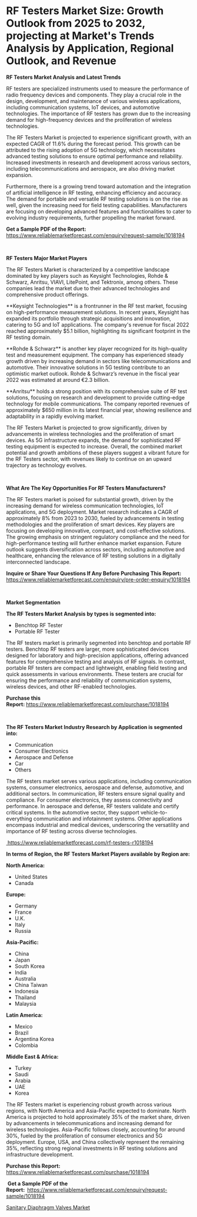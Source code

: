 <p><h1>RF Testers Market Size: Growth Outlook from 2025 to 2032, projecting at Market's Trends Analysis by Application, Regional Outlook, and Revenue</h1></p><p><strong>RF Testers Market Analysis and Latest Trends</strong></p>
<p><p>RF testers are specialized instruments used to measure the performance of radio frequency devices and components. They play a crucial role in the design, development, and maintenance of various wireless applications, including communication systems, IoT devices, and automotive technologies. The importance of RF testers has grown due to the increasing demand for high-frequency devices and the proliferation of wireless technologies.</p><p>The RF Testers Market is projected to experience significant growth, with an expected CAGR of 11.6% during the forecast period. This growth can be attributed to the rising adoption of 5G technology, which necessitates advanced testing solutions to ensure optimal performance and reliability. Increased investments in research and development across various sectors, including telecommunications and aerospace, are also driving market expansion.</p><p>Furthermore, there is a growing trend toward automation and the integration of artificial intelligence in RF testing, enhancing efficiency and accuracy. The demand for portable and versatile RF testing solutions is on the rise as well, given the increasing need for field testing capabilities. Manufacturers are focusing on developing advanced features and functionalities to cater to evolving industry requirements, further propelling the market forward.</p></p>
<p><strong>Get a Sample PDF of the Report:&nbsp;</strong> <a href="https://www.reliablemarketforecast.com/enquiry/request-sample/1018194?utm_campaign=3574&utm_medium=2&utm_source=Github&utm_content=ia&utm_term=10042025&utm_id=rf-testers">https://www.reliablemarketforecast.com/enquiry/request-sample/1018194</a></p>
<p>&nbsp;</p>
<p><strong>RF Testers Major Market Players</strong></p>
<p><p>The RF Testers Market is characterized by a competitive landscape dominated by key players such as Keysight Technologies, Rohde & Schwarz, Anritsu, VIAVI, LitePoint, and Tektronix, among others. These companies lead the market due to their advanced technologies and comprehensive product offerings.</p><p>**Keysight Technologies** is a frontrunner in the RF test market, focusing on high-performance measurement solutions. In recent years, Keysight has expanded its portfolio through strategic acquisitions and innovation, catering to 5G and IoT applications. The company's revenue for fiscal 2022 reached approximately $5.1 billion, highlighting its significant footprint in the RF testing domain.</p><p>**Rohde & Schwarz** is another key player recognized for its high-quality test and measurement equipment. The company has experienced steady growth driven by increasing demand in sectors like telecommunications and automotive. Their innovative solutions in 5G testing contribute to an optimistic market outlook. Rohde & Schwarz’s revenue in the fiscal year 2022 was estimated at around €2.3 billion.</p><p>**Anritsu** holds a strong position with its comprehensive suite of RF test solutions, focusing on research and development to provide cutting-edge technology for mobile communications. The company reported revenues of approximately $650 million in its latest financial year, showing resilience and adaptability in a rapidly evolving market.</p><p>The RF Testers Market is projected to grow significantly, driven by advancements in wireless technologies and the proliferation of smart devices. As 5G infrastructure expands, the demand for sophisticated RF testing equipment is expected to increase. Overall, the combined market potential and growth ambitions of these players suggest a vibrant future for the RF Testers sector, with revenues likely to continue on an upward trajectory as technology evolves.</p></p>
<p>&nbsp;</p>
<p><strong>What Are The Key Opportunities For RF Testers Manufacturers?</strong></p>
<p><p>The RF Testers market is poised for substantial growth, driven by the increasing demand for wireless communication technologies, IoT applications, and 5G deployment. Market research indicates a CAGR of approximately 8% from 2023 to 2030, fueled by advancements in testing methodologies and the proliferation of smart devices. Key players are focusing on developing innovative, compact, and cost-effective solutions. The growing emphasis on stringent regulatory compliance and the need for high-performance testing will further enhance market expansion. Future outlook suggests diversification across sectors, including automotive and healthcare, enhancing the relevance of RF testing solutions in a digitally interconnected landscape.</p></p>
<p><strong>Inquire or Share Your Questions If Any Before Purchasing This Report:</strong> <a href="https://www.reliablemarketforecast.com/enquiry/pre-order-enquiry/1018194?utm_campaign=3574&utm_medium=2&utm_source=Github&utm_content=ia&utm_term=10042025&utm_id=rf-testers">https://www.reliablemarketforecast.com/enquiry/pre-order-enquiry/1018194</a></p>
<p>&nbsp;</p>
<p><strong>Market Segmentation</strong></p>
<p><strong>The RF Testers Market Analysis by types is segmented into:</strong></p>
<p><ul><li>Benchtop RF Tester</li><li>Portable RF Tester</li></ul></p>
<p><p>The RF testers market is primarily segmented into benchtop and portable RF testers. Benchtop RF testers are larger, more sophisticated devices designed for laboratory and high-precision applications, offering advanced features for comprehensive testing and analysis of RF signals. In contrast, portable RF testers are compact and lightweight, enabling field testing and quick assessments in various environments. These testers are crucial for ensuring the performance and reliability of communication systems, wireless devices, and other RF-enabled technologies.</p></p>
<p><strong>Purchase this Report:&nbsp;</strong><a href="https://www.reliablemarketforecast.com/purchase/1018194?utm_campaign=3574&utm_medium=2&utm_source=Github&utm_content=ia&utm_term=10042025&utm_id=rf-testers">https://www.reliablemarketforecast.com/purchase/1018194</a></p>
<p>&nbsp;</p>
<p><strong>The RF Testers Market Industry Research by Application is segmented into:</strong></p>
<p><ul><li>Communication</li><li>Consumer Electronics</li><li>Aerospace and Defense</li><li>Car</li><li>Others</li></ul></p>
<p><p>The RF testers market serves various applications, including communication systems, consumer electronics, aerospace and defense, automotive, and additional sectors. In communication, RF testers ensure signal quality and compliance. For consumer electronics, they assess connectivity and performance. In aerospace and defense, RF testers validate and certify critical systems. In the automotive sector, they support vehicle-to-everything communication and infotainment systems. Other applications encompass industrial and medical devices, underscoring the versatility and importance of RF testing across diverse technologies.</p></p>
<p><a href="https://www.reliablemarketforecast.com/rf-testers-r1018194?utm_campaign=3574&utm_medium=2&utm_source=Github&utm_content=ia&utm_term=10042025&utm_id=rf-testers">&nbsp;https://www.reliablemarketforecast.com/rf-testers-r1018194</a></p>
<p><strong>In terms of Region, the RF Testers Market Players available by Region are:</strong></p>
<p>
    <p> <strong> North America: </strong>
        <ul>
            <li>United States</li>
            <li>Canada</li>
        </ul>
        </p> 
    <p> <strong> Europe: </strong>
        <ul>
            <li>Germany</li>
            <li>France</li>
            <li>U.K.</li>
            <li>Italy</li>
            <li>Russia</li>
        </ul>
        </p> 
    <p> <strong> Asia-Pacific: </strong>
        <ul>
            <li>China</li>
            <li>Japan</li>
            <li>South Korea</li>
            <li>India</li>
            <li>Australia</li>
            <li>China Taiwan</li>
            <li>Indonesia</li>
            <li>Thailand</li>
            <li>Malaysia</li>
        </ul>
        </p> 
    <p> <strong> Latin America: </strong>
        <ul>
            <li>Mexico</li>
            <li>Brazil</li>
            <li>Argentina Korea</li>
            <li>Colombia</li>
        </ul>
        </p> 
    <p> <strong> Middle East & Africa: </strong>
        <ul>
            <li>Turkey</li>
            <li>Saudi</li>
            <li>Arabia</li>
            <li>UAE</li>
            <li>Korea</li>
        </ul>
    </p>
    </p>
<p><p>The RF Testers market is experiencing robust growth across various regions, with North America and Asia-Pacific expected to dominate. North America is projected to hold approximately 35% of the market share, driven by advancements in telecommunications and increasing demand for wireless technologies. Asia-Pacific follows closely, accounting for around 30%, fueled by the proliferation of consumer electronics and 5G deployment. Europe, USA, and China collectively represent the remaining 35%, reflecting strong regional investments in RF testing solutions and infrastructure development.</p></p>
<p><strong>Purchase this Report: </strong><a href="https://www.reliablemarketforecast.com/purchase/1018194?utm_campaign=3574&utm_medium=2&utm_source=Github&utm_content=ia&utm_term=10042025&utm_id=rf-testers">https://www.reliablemarketforecast.com/purchase/1018194</a></p>
<p>&nbsp;<strong>Get a Sample PDF of the Report:&nbsp;&nbsp;</strong><a href="https://www.reliablemarketforecast.com/enquiry/request-sample/1018194?utm_campaign=3574&utm_medium=2&utm_source=Github&utm_content=ia&utm_term=10042025&utm_id=rf-testers">https://www.reliablemarketforecast.com/enquiry/request-sample/1018194</a></p>
<p><strong></strong></p>
<p><p><a href="https://github.com/fontshatintj/Market-Research-Report-List-1/blob/main/sanitary-diaphragm-valves-market.md?utm_campaign=3574&utm_medium=2&utm_source=Github&utm_content=ia&utm_term=10042025&utm_id=rf-testers">Sanitary Diaphragm Valves Market</a></p></p>